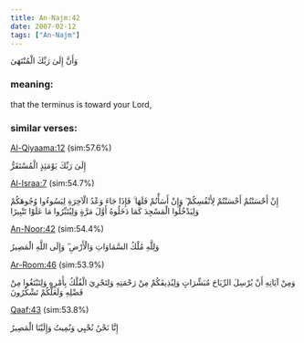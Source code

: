 ```yaml
---
title: An-Najm:42
date: 2007-02-12
tags: ["An-Najm"]
---
```

وَأَنَّ إِلَىٰ رَبِّكَ الْمُنْتَهَىٰ
### meaning: 
that the terminus is toward your Lord,
### similar verses: 

[Al-Qiyaama:12](/75/12) (sim:57.6%)

إِلَىٰ رَبِّكَ يَوْمَئِذٍ الْمُسْتَقَرُّ

[Al-Israa:7](/17/7) (sim:54.7%)

إِنْ أَحْسَنْتُمْ أَحْسَنْتُمْ لِأَنْفُسِكُمْ ۖ وَإِنْ أَسَأْتُمْ فَلَهَا ۚ فَإِذَا جَاءَ وَعْدُ الْآخِرَةِ لِيَسُوءُوا وُجُوهَكُمْ وَلِيَدْخُلُوا الْمَسْجِدَ كَمَا دَخَلُوهُ أَوَّلَ مَرَّةٍ وَلِيُتَبِّرُوا مَا عَلَوْا تَتْبِيرًا

[An-Noor:42](/24/42) (sim:54.4%)

وَلِلَّهِ مُلْكُ السَّمَاوَاتِ وَالْأَرْضِ ۖ وَإِلَى اللَّهِ الْمَصِيرُ

[Ar-Room:46](/30/46) (sim:53.9%)

وَمِنْ آيَاتِهِ أَنْ يُرْسِلَ الرِّيَاحَ مُبَشِّرَاتٍ وَلِيُذِيقَكُمْ مِنْ رَحْمَتِهِ وَلِتَجْرِيَ الْفُلْكُ بِأَمْرِهِ وَلِتَبْتَغُوا مِنْ فَضْلِهِ وَلَعَلَّكُمْ تَشْكُرُونَ

[Qaaf:43](/50/43) (sim:53.8%)

إِنَّا نَحْنُ نُحْيِي وَنُمِيتُ وَإِلَيْنَا الْمَصِيرُ
